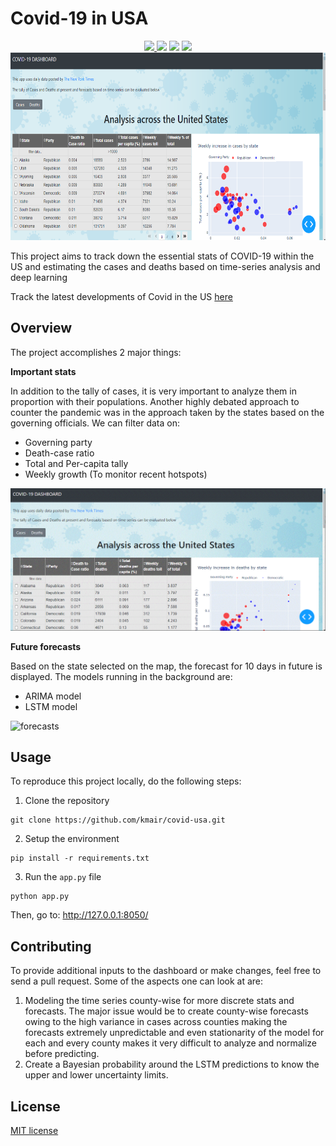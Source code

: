 # Covid-19 in USA

<p align="center">
  <a href=https://github.com/kmair/covid-usa/blob/master/LICENSE>
    <img src="https://img.shields.io/apm/l/atomic-design-ui.svg?">
  </a>
  <a>
    <img src="https://img.shields.io/pypi/pyversions/yt2mp3.svg">
  </a>

  <a>
    <img src="http://img.shields.io/badge/Status-Active-green.svg">
  </a>
  <a>
    <img src="https://badges.frapsoft.com/os/v1/open-source.svg?v=103">
  </a>

  <img width="650" height="300" src="https://github.com/kmair/covid-usa/blob/master/snaps/dashboard.png">
</p>

This project aims to track down the essential stats of COVID-19 within the US and estimating the cases and deaths based on time-series analysis and deep learning

Track the latest developments of Covid in the US [here](https://usa-covid19-forecasts.herokuapp.com/)

## Overview

The project accomplishes 2 major things:

**Important stats**

In addition to the tally of cases, it is very important to analyze them in proportion with their populations. 
Another highly debated approach to counter the pandemic was in the approach taken by the states based on the governing officials. We can filter data on:

- Governing party 
- Death-case ratio
- Total and Per-capita tally 
- Weekly growth (To monitor recent hotspots)

![stats](https://github.com/kmair/covid-usa/blob/master/snaps/stats.gif)


**Future forecasts**

Based on the state selected on the map, the forecast for 10 days in future is displayed. The models running in the background are:

- ARIMA model
- LSTM model

![forecasts](https://github.com/kmair/covid-usa/blob/master/snaps/prediction.gif)

## Usage

To reproduce this project locally, do the following steps:
1. Clone the repository
```
git clone https://github.com/kmair/covid-usa.git
```

2. Setup the environment
```
pip install -r requirements.txt
```

3. Run the `app.py` file
```
python app.py
```
Then, go to: http://127.0.0.1:8050/

## Contributing

To provide additional inputs to the dashboard or make changes, feel free to send a pull request. Some of the aspects one can look at are:
1. Modeling the time series county-wise for more discrete stats and forecasts.
The major issue would be to create county-wise forecasts owing to the high variance in cases across counties making the forecasts extremely unpredictable and even stationarity of the model for each and every county makes it very difficult to analyze and normalize before predicting. 
2. Create a Bayesian probability around the LSTM predictions to know the upper and lower uncertainty limits.

## License

[MIT license](https://github.com/kmair/covid-usa/blob/master/LICENSE)

